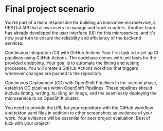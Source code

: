 # Final project scenario
You’re part of a team responsible for building an innovative microservice, a RESTful API that allows users to manage and track counters. Another team has already developed the user interface (UI) for this microservice, and it's now your turn to ensure the reliability and efficiency of the backend services.

Continuous Integration (CI) with GitHub Actions
Your first task is to set up CI pipelines using GitHub Actions. The codebase comes with unit tests for the provided endpoints. Your goal is to automate the linting and testing processes. You will create a GitHub Actions workflow that triggers whenever changes are pushed to the repository.

Continuous Deployment (CD) with OpenShift Pipelines
In the second phase, establish CD pipelines within OpenShift Pipelines. These pipelines should include linting, testing, building an image, and the seamlessly deploying the microservice to an OpenShift cluster.

You need to provide the URL for your repository with the GitHub workflow and tekton yaml files in addition to other screenshots as evidence of your work. Your evidence will be essential for peer project evaluation. Best of luck with your project!
